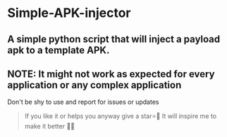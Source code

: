 # Simple-APK-injector
A simple python script that will inject a payload apk to a template APK.
---
NOTE: It might not work as expected for every application or any complex application 
---
Don't be shy to use and report for issues or updates   
>
>If you like it or helps you anyway give a star⭐🥺
>It will inspire me to make it better 🫣🫣
